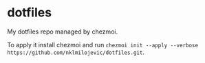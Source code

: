 # dotfiles

My dotfiles repo managed by chezmoi.

To apply it install chezmoi and run `chezmoi init --apply --verbose https://github.com/nklmilojevic/dotfiles.git`.
